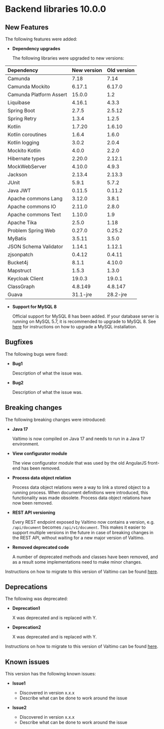 # Backend libraries 10.0.0

## New Features

The following features were added:

* **Dependency upgrades**

  The following libraries were upgraded to new versions:

| Dependency              | New version | Old version |
|:------------------------|:------------|:------------|
| Camunda                 | 7.18        | 7.14        |
| Camunda Mockito         | 6.17.1      | 6.17.0      |
| Camunda Platform Assert | 15.0.0      | 1.2         |
| Liquibase               | 4.16.1      | 4.3.3       |
| Spring Boot             | 2.7.5       | 2.5.12      |
| Spring Retry            | 1.3.4       | 1.2.5       |
| Kotlin                  | 1.7.20      | 1.6.10      |
| Kotlin coroutines       | 1.6.4       | 1.6.0       |
| Kotlin logging          | 3.0.2       | 2.0.4       |
| Mockito Kotlin          | 4.0.0       | 2.2.0       |
| Hibernate types         | 2.20.0      | 2.12.1      |
| MockWebServer           | 4.10.0      | 4.9.3       |
| Jackson                 | 2.13.4      | 2.13.3      |
| JUnit                   | 5.9.1       | 5.7.2       |
| Java JWT                | 0.11.5      | 0.11.2      |
| Apache commons Lang     | 3.12.0      | 3.8.1       |
| Apache commons IO       | 2.11.0      | 2.8.0       |
| Apache commons Text     | 1.10.0      | 1.9         |
| Apache Tika             | 2.5.0       | 1.18        |
| Problem Spring Web      | 0.27.0      | 0.25.2      |
| MyBatis                 | 3.5.11      | 3.5.0       |
| JSON Schema Validator   | 1.14.1      | 1.12.1      |
| zjsonpatch              | 0.4.12      | 0.4.11      |
| Bucket4j                | 8.1.1       | 4.10.0      |
| Mapstruct               | 1.5.3       | 1.3.0       |
| Keycloak Client         | 19.0.3      | 19.0.1      |
| ClassGraph              | 4.8.149     | 4.8.147     |
| Guava                   | 31.1-jre    | 28.2-jre    |


* **Support for MySQL 8**

  Official support for MySQL 8 has been added. If your database server is running on MySQL 5.7, it is recommended to
  upgrade to MySQL 8. See [here](https://dev.mysql.com/doc/refman/8.0/en/upgrading.html) for instructions on how to
  upgrade a MySQL installation.

## Bugfixes

The following bugs were fixed:

* **Bug1**

  Description of what the issue was.

* **Bug2**

  Description of what the issue was.

## Breaking changes

The following breaking changes were introduced:

* **Java 17**

  Valtimo is now compiled on Java 17 and needs to run in a Java 17 environment.

* **View configurator module**

  The view configurator module that was used by the old AngularJS front-end has been removed.

* **Process data object relation**

  Process data object relations were a way to link a stored object to a running process. When document definitions were
  introduced, this functionality was made obsolete. Process data object relations have now been removed.

* **REST API versioning**

  Every REST endpoint exposed by Valtimo now contains a version, e.g. `/api/document` becomes `/api/v1/document`.
  This makes it easier to support multiple versions in the future in case of breaking changes in the REST API, without
  waiting for a new major version of Valtimo.

* **Removed deprecated code**

  A number of deprecated methods and classes have been removed, and as a result some implementations need to make minor
  changes. 

Instructions on how to migrate to this version of Valtimo can be found [here](migration.md).

## Deprecations

The following was deprecated:

* **Deprecation1**

  X was deprecated and is replaced with Y.

* **Deprecation2**

  X was deprecated and is replaced with Y.

Instructions on how to migrate to this version of Valtimo can be found [here](migration.md).

## Known issues

This version has the following known issues:

* **Issue1**
    * Discovered in version x.x.x
    * Describe what can be done to work around the issue

* **Issue2**
    * Discovered in version x.x.x
    * Describe what can be done to work around the issue
